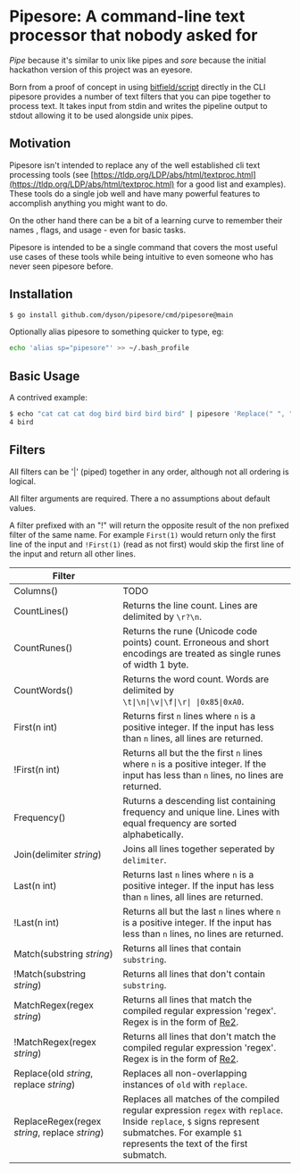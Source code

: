 # Pipesore: A command-line text processor that nobody asked for

*Pipe* because it's similar to unix like pipes and *sore* because the initial
hackathon version of this project was an eyesore.

Born from a proof of concept in using
[bitfield/script](https://github.com/bitfield/script) directly in the CLI
pipesore provides a number of text filters that you can pipe together to
process text. It takes input from stdin and writes the pipeline output to
stdout allowing it to be used alongside unix pipes.

## Motivation

Pipesore isn't intended to replace any of the well established cli text
processing tools (see
[https://tldp.org/LDP/abs/html/textproc.html](https://tldp.org/LDP/abs/html/textproc.html)
for a good list and examples). These tools do a single job well and have many
powerful features to accomplish anything you might want to do.

On the other hand there can be a bit of a learning curve to remember their
names , flags, and usage - even for basic tasks.

Pipesore is intended to be a single command that covers the most useful use
cases of these tools while being intuitive to even someone who has never seen
pipesore before.

## Installation

```bash
$ go install github.com/dyson/pipesore/cmd/pipesore@main
```

Optionally alias pipesore to something quicker to type, eg:

```bash
echo 'alias sp="pipesore"' >> ~/.bash_profile
```

## Basic Usage

A contrived example:

```bash
$ echo "cat cat cat dog bird bird bird bird" | pipesore 'Replace(" ", "\n") | Frequency() | First(1)'
4 bird
```

## Filters

All filters can be '|' (piped) together in any order, although not all ordering is logical.

All filter arguments are required. There a no assumptions about default values.

A filter prefixed with an "!" will return the opposite result of the non
prefixed filter of the same name. For example `First(1)` would return only the
first line of the input and `!First(1)` (read as not first) would skip the
first line of the input and return all other lines.

| Filter                                          |         |
| ------                                          | ------- |
| Columns()                                       | TODO    |
| CountLines()                                    | Returns the line count. Lines are delimited by `\r?\n`. |
| CountRunes()                                    | Returns the rune (Unicode code points) count. Erroneous and short encodings are treated as single runes of width 1 byte. |
| CountWords()                                    | Returns the word count. Words are delimited by<br />`\t\|\n\|\v\|\f\|\r\| \|0x85\|0xA0`. |
| First(n int)                                    | Returns first `n` lines where `n` is a positive integer. If the input has less than `n` lines, all lines are returned. |
| !First(n int)                                   | Returns all but the the first `n` lines where `n` is a positive integer. If the input has less than `n` lines, no lines are returned. |
| Frequency()                                     | Ruturns a descending list containing frequency and unique line. Lines with equal frequency are sorted alphabetically. |
| Join(delimiter *string*)                        | Joins all lines together seperated by `delimiter`. |
| Last(n int)                                     | Returns last `n` lines where `n` is a positive integer. If the input has less than `n` lines, all lines are returned. |
| !Last(n int)                                    | Returns all but the last `n` lines where `n` is a positive integer. If the input has less than `n` lines, no lines are returned. |
| Match(substring *string*)                       | Returns all lines that contain `substring`. |
| !Match(substring *string*)                      | Returns all lines that don't contain `substring`. |
| MatchRegex(regex *string*)                      | Returns all lines that match the compiled regular expression 'regex'. Regex is in the form of [Re2](https://github.com/google/re2/wiki/Syntax). |
| !MatchRegex(regex *string*)                     | Returns all lines that don't match the compiled regular expression 'regex'. Regex is in the form of [Re2](https://github.com/google/re2/wiki/Syntax). |
| Replace(old *string*, replace *string*)         | Replaces all non-overlapping instances of `old` with `replace`. |
| ReplaceRegex(regex *string*, replace *string*)  | Replaces all matches of the compiled regular expression `regex` with `replace`. Inside `replace`, `$` signs represent submatches. For example `$1` represents the text of the first submatch. |


